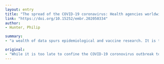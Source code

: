 ```yaml
---
layout: entry
title: "The spread of the COVID-19 coronavirus: Health agencies worldwide prepare for the seemingly inevitability of the COVID-19 coronavirus becoming endemic"
link: "https://doi.org/10.15252/embr.202050334"
author:
- Hunter, Philip

summary:
- "a wealth of data spurs epidemiological and vaccine research. It is too late to confine the COVID-19 coronovirus outbreak to China. Data spurs research on vaccines and vaccines. Vaccine research is needed to find out if it's too late. CoVID19 could be confined to China, but data is not enough. A wealth of research spurs the study of vaccines, epidemiology."

original:
- "While it is too late to confine the COVID-19 coronovirus outbreak to China, a wealth of data spurs epidemiological and vaccine research."
---
```


